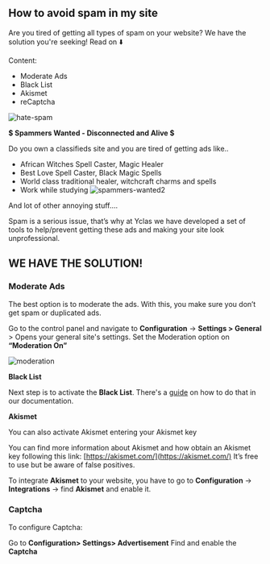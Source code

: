 ## How to avoid spam in my site

Are you tired of getting all types of spam on your website? We have the solution you're seeking! Read on  ⬇️

Content: 

-   Moderate Ads
-   Black List
-   Akismet
-   reCaptcha

![hate-spam](https://user-images.githubusercontent.com/55290441/80505840-8b58ee80-897d-11ea-9daa-788967714fa1.png)

**$ Spammers Wanted - Disconnected and Alive $**

Do you own a classifieds site and you are tired of getting ads like..

-   African Witches Spell Caster, Magic Healer
-   Best Love Spell Caster, Black Magic Spells
-   World class traditional healer, witchcraft charms and spells
-   Work while studying
![spammers-wanted2](https://user-images.githubusercontent.com/55290441/80505887-990e7400-897d-11ea-961b-b1ed273bd5a8.png)

And lot of other annoying stuff….

Spam is a serious issue, that’s why at Yclas we have developed a set of tools to help/prevent getting these ads and making your site look unprofessional.

## WE HAVE THE SOLUTION!

### Moderate Ads

The best option is to moderate the ads. With this, you make sure you don’t get spam or duplicated ads.

Go to the control panel and navigate to  **Configuration** -> **Settings > General**  > Opens your general site's settings. Set the Moderation option on **“Moderation On”**

![moderation](https://raw.githubusercontent.com/yclas/guides/master/images/moderation.png)



**Black List**

Next step is to activate the **Black List**. There's a [guide](Plugins-activate-black-list.md) on how to do that in our documentation.



**Akismet**

You can also activate Akismet entering your Akismet key

  You can find more information about Akismet and how obtain an Akismet key following this link:  [https://akismet.com/](https://akismet.com/)  It’s free to use but be aware of false positives.
  
To integrate **Akismet** to your website, you have to go to **Configuration** -> **Integrations** -> find **Akismet** and enable it.  

### Captcha
To configure Captcha:

Go to  **Configuration> Settings> Advertisement**
Find and enable the **Captcha**


